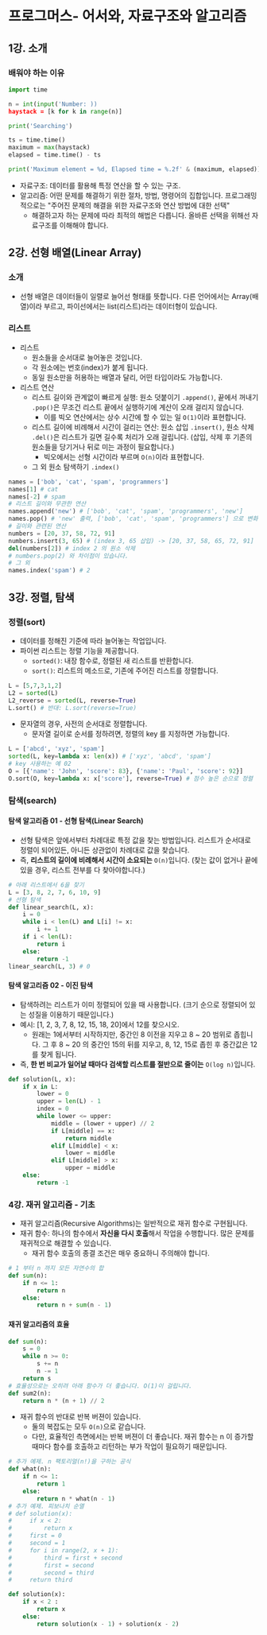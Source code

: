# 프로그머스- 어서와, 자료구조와 알고리즘

## 1강. 소개

### 배워야 하는 이유

```python
import time

n = int(input('Number: ))
haystack = [k for k in range(n)]

print('Searching')

ts = time.time()
maximum = max(haystack)
elapsed = time.time() - ts

print('Maximum element = %d, Elapsed time = %.2f' & (maximum, elapsed))
```

- 자료구조: 데이터를 활용해 특정 연산을 할 수 있는 구조.
- 알고리즘: 어떤 문제를 해결하기 위한 절차, 방법, 명령어의 집합입니다. 프로그래밍적으로는 "주어진 문제의 해결을 위한 자료구조와 연산 방법에 대한 선택"
    - 해결하고자 하는 문제에 따라 최적의 해법은 다릅니다. 올바른 선택을 위해선 자료구조를 이해해야 합니다.

## 2강. 선형 배열(Linear Array)

### 소개

- 선형 배열은 데이터들이 일렬로 늘어선 형태를 뜻합니다. 다른 언어에서는 Array(배열)이라 부르고, 파이선에서는 list(리스트)라는 데이터형이 있습니다.

### 리스트

- 리스트
    - 원소들을 순서대로 늘어놓은 것입니다.
    - 각 원소에는 번호(index)가 붙게 됩니다.
    - 동일 원소만을 허용하는 배열과 달리, 어떤 타입이라도 가능합니다.
- 리스트 연산
    - 리스트 길이와 관계없이 빠르게 실행: 원소 덧붙이기 `.append()`, 끝에서 꺼내기 `.pop()`은 무조건 리스트 끝에서 실행하기에 계산이 오래 걸리지 않습니다.
        - 이를 빅오 연산에서는 상수 시간에 할 수 있는 일 `O(1)`이라 표현합니다.
    - 리스트 길이에 비례해서 시간이 걸리는 연산: 원소 삽입 `.insert()`, 원소 삭제 `.del()`은 리스트가 길면 길수록 처리가 오래 걸립니다. (삽입, 삭제 후 기존의 원소들을 당기거나 뒤로 미는 과정이 필요합니다.)
        - 빅오에서는 선형 시간이라 부르며 `O(n)`이라 표현합니다.
    - 그 외 원소 탐색하기 `.index()`

```python
names = ['bob', 'cat', 'spam', 'programmers']
names[1] # cat
names[-2] # spam
# 리스트 길이와 무관한 연산
names.append('new') # ['bob', 'cat', 'spam', 'programmers', 'new']
names.pop() # 'new' 출력, ['bob', 'cat', 'spam', 'programmers'] 으로 변화
# 길이와 관련된 연산
numbers = [20, 37, 58, 72, 91]
numbers.insert(3, 65) # (index 3, 65 삽입) -> [20, 37, 58, 65, 72, 91]
del(numbers[2]) # index 2 의 원소 삭제
# numbers.pop(2) 와 차이점이 있습니다.
# 그 외
names.index('spam') # 2
```

## 3강. 정렬, 탐색

### 정렬(sort)

- 데이터를 정해진 기준에 따라 늘어놓는 작업입니다.
- 파이썬 리스트는 정렬 기능을 제공합니다.
    - `sorted()`: 내장 함수로, 정렬된 새 리스트를 반환합니다.
    - `sort()`: 리스트의 메소드로, 기존에 주어진 리스트를 정렬합니다.

```python
L = [5,7,3,1,2]
L2 = sorted(L)
L2_reverse = sorted(L, reverse=True)
L.sort() # 반대: L.sort(reverse=True)
```

- 문자열의 경우, 사전의 순서대로 정렬합니다.
    - 문자열 길이로 순서를 정하려면, 정렬의 key 를 지정하면 가능합니다.

```python
L = ['abcd', 'xyz', 'spam']
sorted(L, key=lambda x: len(x)) # ['xyz', 'abcd', 'spam']
# key 사용하는 예 02
O = [{'name': 'John', 'score': 83}, {'name': 'Paul', 'score': 92}]
O.sort(O, key=lambda x: x['score'], reverse=True) # 점수 높은 순으로 정렬
```

### 탐색(search)

#### 탐색 알고리즘 01 - 선형 탐색(Linear Search)

- 선형 탐색은 앞에서부터 차례대로 특정 값을 찾는 방법입니다. 리스트가 순서대로 정렬이 되어있든, 아니든 상관없이 차례대로 값을 찾습니다.
- 즉, **리스트의 길이에 비례해서 시간이 소요되는** `O(n)`입니다. (찾는 값이 없거나 끝에 있을 경우, 리스트 전부를 다 찾아야합니다.)

```python
# 아래 리스트에서 6을 찾기
L = [3, 8, 2, 7, 6, 10, 9]
# 선형 탐색
def linear_search(L, x):
    i = 0
    while i < len(L) and L[i] != x:
        i += 1
    if i < len(L):
        return i
    else:
        return -1
linear_search(L, 3) # 0
```

#### 탐색 알고리즘 02 - 이진 탐색

- 탐색하려는 리스트가 이미 정렬되어 있을 때 사용합니다. (크기 순으로 정렬되어 있는 성질을 이용하기 때문입니다.)
- 예시: [1, 2, 3, 7, 8, 12, 15, 18, 20]에서 12를 찾으시오.
    - 원래는 1에서부터 시작하지만, 중간인 8 이전을 지우고 8 ~ 20 범위로 좁힙니다. 그 후 8 ~ 20 의 중간인 15의 뒤를 지우고, 8, 12, 15로 좁힌 후 중간값은 12를 찾게 됩니다.
- 즉, **한 번 비교가 일어날 때마다 검색할 리스트를 절반으로 줄이는** `O(log n)`입니다.

```python
def solution(L, x):
    if x in L:
        lower = 0
        upper = len(L) - 1
        index = 0
        while lower <= upper:
            middle = (lower + upper) // 2
            if L[middle] == x:
                return middle
            elif L[middle] < x:
                lower = middle
            elif L[middle] > x:
                upper = middle
    else:
        return -1
```

### 4강. 재귀 알고리즘 - 기초

- 재귀 알고리즘(Recursive Algorithms)는 일반적으로 재귀 함수로 구현됩니다.
- 재귀 함수: 하나의 함수에서 **자신을 다시 호출**해서 작업을 수행합니다. 많은 문제를 재귀적으로 해결할 수 있습니다.
    - 재귀 함수 호출의 종결 조건은 매우 중요하니 주의해야 합니다.

```python
# 1 부터 n 까지 모든 자연수의 합
def sum(n):
    if n <= 1:
        return n
    else:
        return n + sum(n - 1)
```

#### 재귀 알고리즘의 효율

```python
def sum(n):
    s = 0
    while n >= 0:
        s += n
        n -= 1
    return s
# 효율성으로는 오히려 아래 함수가 더 좋습니다. O(1)이 걸립니다.
def sum2(n):
    return n * (n + 1) // 2
```

- 재귀 함수의 반대로 반복 버젼이 있습니다.
    - 둘의 복잡도는 모두 `O(n)`으로 같습니다.
    - 다만, 효율적인 측면에서는 반복 버젼이 더 좋습니다. 재귀 함수는 n 이 증가할때마다 함수를 호출하고 리턴하는 부가 작업이 필요하기 때문입니다.

```python
# 추가 예제. n 팩토리얼(n!)을 구하는 공식
def what(n):
    if n <= 1:
        return 1
    else:
        return n * what(n - 1)
# 추가 예제. 피보나치 순열
# def solution(x):
#     if x < 2:
#         return x
#     first = 0
#     second = 1
#     for i in range(2, x + 1):
#         third = first + second
#         first = second
#         second = third
#     return third

def solution(x):
    if x < 2 :
        return x
    else:
        return solution(x - 1) + solution(x - 2)
```
